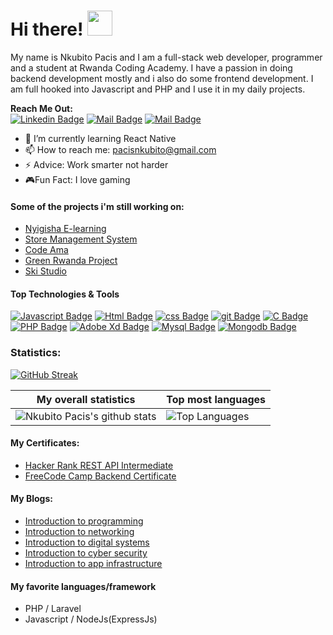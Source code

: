 # Hi there! <img src="https://raw.githubusercontent.com/MartinHeinz/MartinHeinz/master/wave.gif" width="40px">

My name is Nkubito Pacis and I am a full-stack web developer, programmer and a student at Rwanda Coding Academy. I have a passion in doing backend development mostly and i also do some frontend development. I am full hooked into Javascript and PHP and I use it in my daily projects.

**Reach Me Out:<br>**
[![Linkedin Badge](https://img.shields.io/badge/-Pacis_Nkubito-0e76a8?style=flat&labelColor=0e76a8&logo=linkedin&logoColor=white)](https://www.linkedin.com/in/pacis-nkubito-986001201) [![Mail Badge](https://img.shields.io/badge/-@stellan_011-e84393?style=flat&labelColor=e84393&logo=instagram&logoColor=white)](https://www.instagram.com/stellan_011/) [![Mail Badge](https://img.shields.io/badge/-PacisNkubito-c0392b?style=flat&labelColor=c0392b&logo=gmail&logoColor=white)](mailto:pacisnkubito@gmail.com)

- 🌱 I’m currently learning React Native
- 📫 How to reach me: pacisnkubito@gmail.com
- ⚡ Advice: Work smarter not harder
- 🎮Fun Fact: I love gaming

#### Some of the projects i'm still working on:
- [Nyigisha E-learning](http://nyigisha-e-learning.herokuapp.com/)<br>
- [Store Management System](http://store-management-pacis.herokuapp.com/)<br>
- [Code Ama](https://codeama-frontend.vercel.app/)<br>
- [Green Rwanda Project](https://green-rwanda.vercel.app/)<br>
- [Ski Studio](https://ski-studio.netlify.app/)<br>

#### Top Technologies & Tools

[![Javascript Badge](https://img.shields.io/badge/-Javascript-F0DB4F?style=for-the-badge&labelColor=black&logo=javascript&logoColor=F0DB4F)](#)  [![Html Badge](https://img.shields.io/badge/html%20-%23E34F26.svg?&style=for-the-badge&labelColor=black&logo=html5&logoColor=white)](#)  [![css Badge](https://img.shields.io/badge/css%20-%231572B6.svg?&style=for-the-badge&labelColor=black&logo=css3&logoColor=white)](#)  [![git Badge](https://img.shields.io/badge/git%20-%23F05032.svg?&style=for-the-badge&labelColor=black&logo=git&logoColor=white)](#)  [![C Badge](https://img.shields.io/badge/c-%2300599C.svg?style=for-the-badge&logo=c&logoColor=white)](#) [![PHP Badge](https://img.shields.io/badge/php-%23777BB4.svg?style=for-the-badge&logo=php&logoColor=white)](#)  [![Adobe Xd Badge](https://img.shields.io/badge/adobexd-%23FF26BE.svg?style=for-the-badge&logo=adobexd&logoColor=white)](#)  [![Mysql Badge](https://img.shields.io/badge/mysql-%2300f.svg?style=for-the-badge&logo=mysql&logoColor=white)](#)  [![Mongodb Badge](https://img.shields.io/badge/MongoDB-4EA94B?style=for-the-badge&logo=mongodb&logoColor=white)](#)
### Statistics:
[![GitHub Streak](https://github-readme-streak-stats.herokuapp.com/?user=N-pacis&show_icons=true&hide_border=true&theme=tokyonight)](https://git.io/streak-stats)

|My overall statistics|Top most languages |
|------------------|------------------|
|![Nkubito Pacis's github stats](https://github-readme-stats.vercel.app/api?username=N-pacis&show_icons=true&hide_border=true&count_private=true&theme=tokyonight)|![Top Languages](https://github-readme-stats.vercel.app/api/top-langs/?username=N-pacis&langs_count=5&hide_border=true&theme=tokyonight&layout=compact)|

#### My Certificates:
- [Hacker Rank REST API Intermediate](https://www.hackerrank.com/certificates/f428b2e78ac8)<br>
- [FreeCode Camp Backend Certificate](https://freecodecamp.org/certification/pacis30/back-end-development-and-apis)<br>

#### My Blogs:
- [Introduction to programming](https://docs.google.com/presentation/d/1dR75qwxay-8czhFCe5i9i5VoSdP51HaRwxL6Xm72aJ0/edit?usp=sharing)<br>
- [Introduction to networking](https://docs.google.com/presentation/d/18sdBVTvj98YclC3e7uVKHEj_hlCJJ2DKmFM-T3k5woQ/edit?usp=sharing)<br>
- [Introduction to digital systems](https://docs.google.com/presentation/d/1oWkr2SgQYnVF1P7Yx2-UnniexFrBOKosKgZslRNk4ZU/edit?usp=sharing)<br>
- [Introduction to cyber security](https://docs.google.com/presentation/d/10ddOXbhQFqC1YLu4qdr_VNd40OQ9to04Exm-iRO3xpw/edit?usp=sharing)<br>
- [Introduction to app infrastructure](https://docs.google.com/presentation/d/1lviV3d2Wwtq57EklGF1035WZix9UtmFmyDn_MzZB_Es/edit?usp=sharing)<br>

#### My favorite languages/framework
- PHP / Laravel
- Javascript / NodeJs(ExpressJs)
